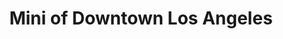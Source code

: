 ---
title: "Mini of Downtown Los Angeles"
url: /los-angeles/mini-of-downtown-los-angeles/
shop: Autohaus
---